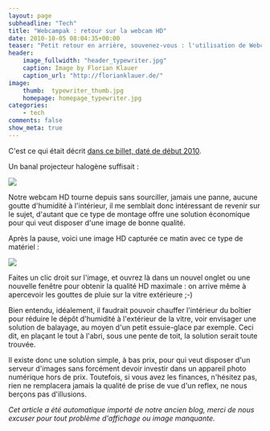```yaml
---
layout: page
subheadline: "Tech"
title: "Webcampak : retour sur la webcam HD"
date: 2010-10-05 08:04:35+00:00
teaser: "Petit retour en arrière, souvenez-vous : l'utilisation de Webcampak avec une caméra USB HD de marque Hercules, et son intégration pour la rendre étanche."
header:
    image_fullwidth: "header_typewriter.jpg"
    caption: Image by Florian Klauer
    caption_url: "http://florianklauer.de/"
image:
    thumb:  typewriter_thumb.jpg
    homepage: homepage_typewriter.jpg
categories:
    - tech
comments: false
show_meta: true
---
```

C'est ce qui était décrit [dans ce billet, daté de début 2010](http://infracom-france.com/blog2/?p=3964).

Un banal projecteur halogène suffisait :

[![](http://infracom-france.com/blog2/wp-content/uploads/2010/02/camhd1-300x241.jpg)](http://infracom-france.com/blog2/wp-content/uploads/2010/02/camhd1.jpg)

Notre webcam HD tourne depuis sans sourciller, jamais une panne, aucune goutte d'humidité à l'intérieur, il me semblait donc intéressant de revenir sur le sujet, d'autant que ce type de montage offre une solution économique pour qui veut disposer d'une image de bonne qualité.

Après la pause, voici une image HD capturée ce matin avec ce type de matériel :

[![](http://infracom-france.com/blog2/wp-content/uploads/2010/10/webcampakhd-1024x819.jpg)](http://infracom-france.com/blog2/wp-content/uploads/2010/10/webcampakhd.jpg)

Faites un clic droit sur l'image, et ouvrez là dans un nouvel onglet ou une nouvelle fenêtre pour obtenir la qualité HD maximale : on arrive même à apercevoir les gouttes de pluie sur la vitre extérieure ;-)

Bien entendu, idéalement, il faudrait pouvoir chauffer l'intérieur du boîtier pour réduire le dépôt d'humidité à l'extérieur de la vitre, voir envisager une solution de balayage, au moyen d'un petit essuie-glace par exemple. Ceci dit, en plaçant le tout à l'abri, sous une pente de toit, la solution serait toute trouvée.

Il existe donc une solution simple, à bas prix, pour qui veut disposer d'un serveur d'images sans forcément devoir investir dans un appareil photo numérique hors de prix. Toutefois, si vous avez les finances, n'hésitez pas, rien ne remplacera jamais la qualité de prise de vue d'un reflex, ne nous berçons pas d'illusions.

_Cet article a été automatique importé de notre ancien blog, merci de nous excuser pour tout problème d'affichage ou image manquante._
